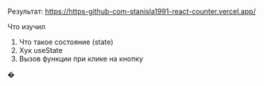 Результат:
 https://https-github-com-stanisla1991-react-counter.vercel.app/
 
 Что изучил
1. Что такое состояние (state)
2. Хук useState
3. Вызов функции при клике на кнопку

�
